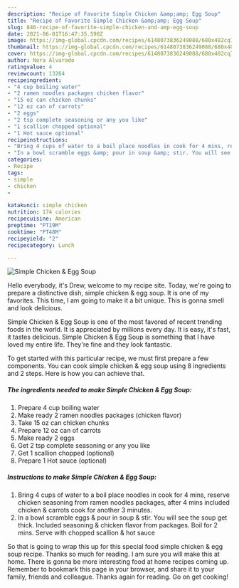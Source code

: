 ```yaml
---
description: "Recipe of Favorite Simple Chicken &amp;amp; Egg Soup"
title: "Recipe of Favorite Simple Chicken &amp;amp; Egg Soup"
slug: 846-recipe-of-favorite-simple-chicken-and-amp-egg-soup
date: 2021-06-01T16:47:35.598Z
image: https://img-global.cpcdn.com/recipes/6148073836249088/680x482cq70/simple-chicken-egg-soup-recipe-main-photo.jpg
thumbnail: https://img-global.cpcdn.com/recipes/6148073836249088/680x482cq70/simple-chicken-egg-soup-recipe-main-photo.jpg
cover: https://img-global.cpcdn.com/recipes/6148073836249088/680x482cq70/simple-chicken-egg-soup-recipe-main-photo.jpg
author: Nora Alvarado
ratingvalue: 4
reviewcount: 13264
recipeingredient:
- "4 cup boiling water"
- "2 ramen noodles packages chicken flavor"
- "15 oz can chicken chunks"
- "12 oz can of carrots"
- "2 eggs"
- "2 tsp complete seasoning or any you like"
- "1 scallion chopped optional"
- "1 Hot sauce optional"
recipeinstructions:
- "Bring 4 cups of water to a boil place noodles in cook for 4 mins, reserve chicken seasoning from ramen noodles packages, after 4 mins included chicken &amp; carrots cook for another 3 minutes."
- "In a bowl scramble eggs &amp; pour in soup &amp; stir. You will see the soup get thick. Included seasoning &amp; chicken flavor from packages. Boil for 2 mins. Serve with chopped scallion &amp; hot sauce"
categories:
- Recipe
tags:
- simple
- chicken
- 

katakunci: simple chicken  
nutrition: 174 calories
recipecuisine: American
preptime: "PT19M"
cooktime: "PT48M"
recipeyield: "2"
recipecategory: Lunch

---
```



![Simple Chicken &amp; Egg Soup](https://img-global.cpcdn.com/recipes/6148073836249088/680x482cq70/simple-chicken-egg-soup-recipe-main-photo.jpg)

Hello everybody, it's Drew, welcome to my recipe site. Today, we're going to prepare a distinctive dish, simple chicken &amp; egg soup. It is one of my favorites. This time, I am going to make it a bit unique. This is gonna smell and look delicious.



Simple Chicken &amp; Egg Soup is one of the most favored of recent trending foods in the world. It is appreciated by millions every day. It is easy, it's fast, it tastes delicious. Simple Chicken &amp; Egg Soup is something that I have loved my entire life. They're fine and they look fantastic.


To get started with this particular recipe, we must first prepare a few components. You can cook simple chicken &amp; egg soup using 8 ingredients and 2 steps. Here is how you can achieve that.

<!--inarticleads1-->

##### The ingredients needed to make Simple Chicken &amp; Egg Soup:

1. Prepare 4 cup boiling water
1. Make ready 2 ramen noodles packages (chicken flavor)
1. Take 15 oz can chicken chunks
1. Prepare 12 oz can of carrots
1. Make ready 2 eggs
1. Get 2 tsp complete seasoning or any you like
1. Get 1 scallion chopped (optional)
1. Prepare 1 Hot sauce (optional)




<!--inarticleads2-->

##### Instructions to make Simple Chicken &amp; Egg Soup:

1. Bring 4 cups of water to a boil place noodles in cook for 4 mins, reserve chicken seasoning from ramen noodles packages, after 4 mins included chicken &amp; carrots cook for another 3 minutes.
1. In a bowl scramble eggs &amp; pour in soup &amp; stir. You will see the soup get thick. Included seasoning &amp; chicken flavor from packages. Boil for 2 mins. Serve with chopped scallion &amp; hot sauce




So that is going to wrap this up for this special food simple chicken &amp; egg soup recipe. Thanks so much for reading. I am sure you will make this at home. There is gonna be more interesting food at home recipes coming up. Remember to bookmark this page in your browser, and share it to your family, friends and colleague. Thanks again for reading. Go on get cooking!
